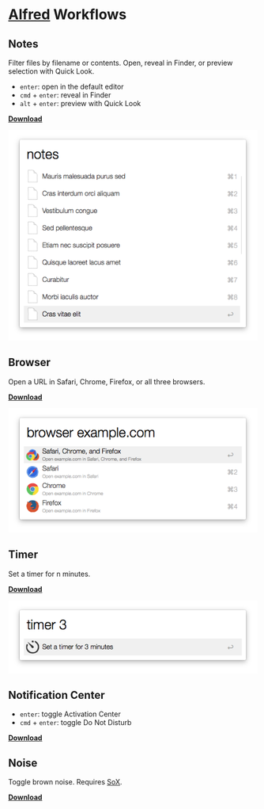 # [Alfred](http://alfredapp.com) Workflows

## Notes

Filter files by filename or contents. Open, reveal in Finder, or preview selection with Quick Look.

- `enter`: open in the default editor
- `cmd` + `enter`: reveal in Finder
- `alt` + `enter`: preview with Quick Look


**[Download](https://github.com/jamesmclendon/Alfred-Workflows/blob/master/Notes.alfredworkflow?raw=true)**

![Notes screenshot](https://raw.githubusercontent.com/jamesmclendon/Alfred-Workflows/master/Notes.png)

## Browser

Open a URL in Safari, Chrome, Firefox, or all three browsers.

**[Download](https://github.com/jamesmclendon/Alfred-Workflows/blob/master/Browser.alfredworkflow?raw=true)**

![Browser screenshot](https://raw.githubusercontent.com/jamesmclendon/Alfred-Workflows/master/Browser.png)

## Timer

Set a timer for n minutes.

**[Download](https://github.com/jamesmclendon/Alfred-Workflows/blob/master/Timer.alfredworkflow?raw=true)**

![Timer screenshot](https://raw.githubusercontent.com/jamesmclendon/Alfred-Workflows/master/Timer.png)

## Notification Center

- `enter`: toggle Activation Center
- `cmd` + `enter`: toggle Do Not Disturb

**[Download](https://github.com/jamesmclendon/Alfred-Workflows/blob/master/Notification-Center.alfredworkflow?raw=true)**

## Noise

Toggle brown noise. Requires [SoX](http://sox.sourceforge.net).

**[Download](https://github.com/jamesmclendon/Alfred-Workflows/blob/master/Noise.alfredworkflow?raw=true)**
